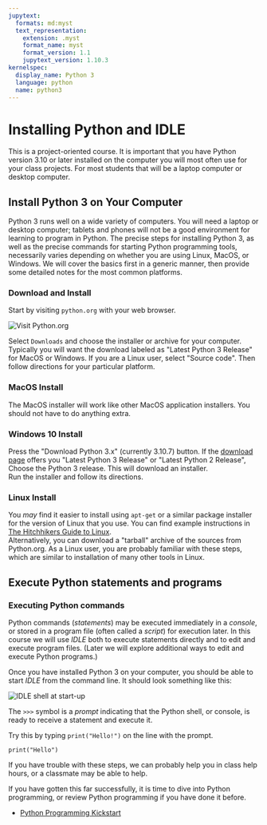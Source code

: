 ```yaml
---
jupytext:
  formats: md:myst
  text_representation:
    extension: .myst
    format_name: myst
    format_version: 1.1
    jupytext_version: 1.10.3
kernelspec:
  display_name: Python 3
  language: python
  name: python3
---
```


# Installing Python and IDLE

This is a project-oriented course.  It is important that you have 
Python version 3.10 or later installed on the computer you will most 
often use for your class projects.   For most students that will be 
a laptop computer or desktop computer.

## Install Python 3 on Your Computer

Python 3 runs well on a wide variety of computers.  You will 
need a laptop or desktop computer; tablets and phones will not be a 
good environment for learning to program in Python.  The precise 
steps for installing Python 3, as well as the precise commands for 
starting Python programming tools, necessarily varies depending on 
whether you are using Linux, MacOS, or Windows.   We will cover 
the basics first in a generic manner, then provide some detailed 
notes for the most common platforms. 

### Download and Install

Start by visiting `python.org` with your web browser.

![Visit Python.org](img/python-org.png)

Select `Downloads` and choose the installer or archive for your
computer.  Typically you will want the download labeled as "Latest 
Python 3 Release" for MacOS or Windows.  If you are a Linux user, 
select "Source code".  Then follow directions for your particular 
platform. 

### MacOS Install

The MacOS installer will work like other MacOS application 
installers. You should not have to do anything extra. 

### Windows 10 Install

Press the "Download Python 3.x" (currently 3.10.7) button. 
If the [download page](https://www.python.org/downloads/) offers
you "Latest Python 3 Release" or "Latest Python 2 Release",  Choose 
the Python 3 release.  This will download an installer.  
Run the installer and follow its directions. 

### Linux Install

You _may_ find it easier to install using `apt-get` or a similar 
package installer for the version of Linux that you use.  You can 
find example instructions in 
[The Hitchhikers Guide to Linux](https://docs.python-guide.org/starting/install3/linux/).   
Alternatively, you can download a "tarball" archive of the sources from
Python.org.   As a Linux user, you are probably familiar with these 
steps, which are similar to installation of many other tools in Linux. 

## Execute Python statements and programs

### Executing Python commands

Python commands (_statements_) may be executed immediately in a 
_console_, or stored in a program file (often called a _script_) for 
execution later.  In this course we will use _IDLE_ both to execute
statements directly and to edit and execute program files. (Later we 
will explore additional ways to edit and execute Python programs.)

Once you have 
installed Python 3 on your computer, you 
should be able to start _IDLE_ from the command line.  It should look 
something like this: 

![IDLE shell at start-up](img/IDLE.png)

The `>>>` symbol is a _prompt_ indicating that
the Python shell, or console, is ready to
receive a statement and execute it. 

Try this by typing `print("Hello!")` on the
line with the prompt. 

```{code-cell} python3
print("Hello")
```

If you have trouble with these steps, we can probably help you in 
class help hours, or a classmate may be able to help. 

If you have gotten this far successfully, it is time to dive into 
Python programming, or review Python programming if you have done it 
before. 

* [Python Programming Kickstart](01-03-Kickstart.md)
